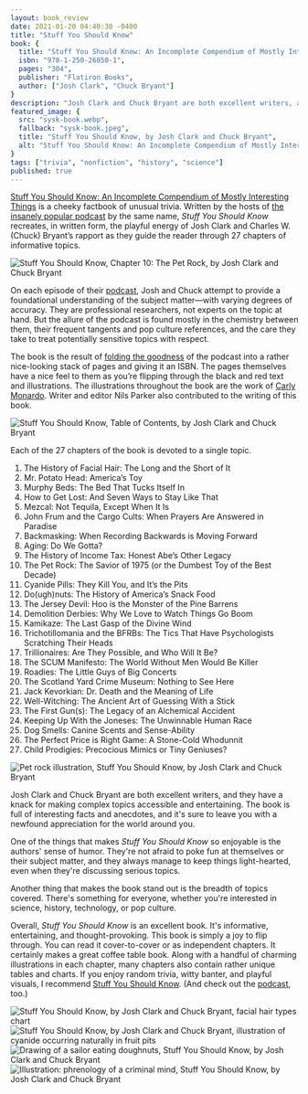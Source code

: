 ```yaml
---
layout: book_review
date: 2021-01-20 04:40:30 -0400
title: "Stuff You Should Know"
book: {
  title: "Stuff You Should Know: An Incomplete Compendium of Mostly Interesting Things",
  isbn: "978-1-250-26850-1",
  pages: "304",
  publisher: "Flatiron Books",
  author: ["Josh Clark", "Chuck Bryant"]
}
description: "Josh Clark and Chuck Bryant are both excellent writers, and they have a knack for making complex topics accessible and entertaining."
featured_image: {
  src: "sysk-book.webp",
  fallback: "sysk-book.jpeg",
  title: "Stuff You Should Know, by Josh Clark and Chuck Bryant",
  alt: "Stuff You Should Know: An Incomplete Compendium of Mostly Interesting Things"
}
tags: ["trivia", "nonfiction", "history", "science"]
published: true
---
```


<a href="https://us.macmillan.com/books/9781250268501/stuffyoushouldknow" class="italic" target="_blank">Stuff You Should Know: An Incomplete Compendium of Mostly Interesting Things</a> is a cheeky factbook of unusual trivia. Written by the hosts of <a href="https://www.heraldsun.com.au/lifestyle/smart/stuff-you-show-know-hosts-josh-and-chuck-on-fake-news-trump-and-their-billiondownload-podcast/news-story/a955e63734bb1e2c860c8e1877fb7f89" target="_blank">the insanely popular podcast</a> by the same name, <em>Stuff You Should Know</em> recreates, in written form, the playful energy of Josh Clark and Charles W. (Chuck) Bryant’s rapport as they guide the reader through 27 chapters of informative topics.

<picture class="block md:mx-12 xl:mx-0">
	<source type="image/webp" srcset="/assets/img/books/sysk-chapter-10.webp" >
	<img src="/assets/img/books/sysk-chapter-10.jpg" class="shadow" alt="Stuff You Should Know, Chapter 10: The Pet Rock, by Josh Clark and Chuck Bryant" />
</picture>

On each episode of their <a href="https://www.iheart.com/podcast/105-stuff-you-should-know-26940277/" target="_blank">podcast</a>, Josh and Chuck attempt to provide a foundational understanding of the subject matter&mdash;with varying degrees of accuracy. They are professional researchers, not experts on the topic at hand. But the allure of the podcast is found mostly in the chemistry between them, their frequent tangents and pop culture references, and the care they take to treat potentially sensitive topics with respect.

The book is the result of <a href="https://www.iheart.com/podcast/105-stuff-you-should-know-26940277/episode/origami-folding-goodness-71502086/" target="_blank">folding the goodness</a> of the podcast into a rather nice-looking stack of pages and giving it an ISBN. The pages themselves have a nice feel to them as you’re flipping through the black and red text and illustrations. The illustrations throughout the book are the work of <a href="https://www.carlymonardo.com/" target="_blank">Carly Monardo</a>. Writer and editor Nils Parker also contributed to the writing of this book.

<picture class="block md:mx-12 xl:mx-0">
	<source type="image/webp" srcset="/assets/img/books/sysk-contents.webp" >
	<img src="/assets/img/books/sysk-contents.jpg" class="shadow" alt="Stuff You Should Know, Table of Contents, by Josh Clark and Chuck Bryant" />
</picture>

Each of the 27 chapters of the book is devoted to a single topic.

1. The History of Facial Hair: The Long and the Short of It
2. Mr. Potato Head: America’s Toy
3. Murphy Beds: The Bed That Tucks Itself In
4. How to Get Lost: And Seven Ways to Stay Like That
5. Mezcal: Not Tequila, Except When It Is
6. John Frum and the Cargo Cults: When Prayers Are Answered in Paradise
7. Backmasking: When Recording Backwards is Moving Forward
8. Aging: Do We Gotta?
9. The History of Income Tax: Honest Abe’s Other Legacy
10. The Pet Rock: The Savior of 1975 (or the Dumbest Toy of the Best Decade)
11. Cyanide Pills: They Kill You, and It’s the Pits
12. Do(ugh)nuts: The History of America’s Snack Food
13. The Jersey Devil: Hoo is the Monster of the Pine Barrens
14. Demolition Derbies: Why We Love to Watch Things Go Boom
15. Kamikaze: The Last Gasp of the Divine Wind
16. Trichotillomania and the BFRBs: The Tics That Have Psychologists Scratching Their Heads
17. Trillionaires: Are They Possible, and Who Will It Be?
18. The SCUM Manifesto: The World Without Men Would Be Killer
19. Roadies: The Little Guys of Big Concerts
20. The Scotland Yard Crime Museum: Nothing to See Here
21. Jack Kevorkian: Dr. Death and the Meaning of Life
22. Well-Witching: The Ancient Art of Guessing With a Stick
23. The First Gun(s): The Legacy of an Alchemical Accident
24. Keeping Up With the Joneses: The Unwinnable Human Race
25. Dog Smells: Canine Scents and Sense-Ability
26. The Perfect Price is Right Game: A Stone-Cold Whodunnit
27. Child Prodigies: Precocious Mimics or Tiny Geniuses?

<picture class="block md:mx-12 xl:mx-0">
	<source type="image/webp" srcset="/assets/img/books/sysk-pet-rock.webp" >
	<img src="/assets/img/books/sysk-pet-rock.jpg" class="shadow" alt="Pet rock illustration, Stuff You Should Know, by Josh Clark and Chuck Bryant" />
</picture>

Josh Clark and Chuck Bryant are both excellent writers, and they have a knack for making complex topics accessible and entertaining. The book is full of interesting facts and anecdotes, and it's sure to leave you with a newfound appreciation for the world around you.

One of the things that makes _Stuff You Should Know_ so enjoyable is the authors' sense of humor. They're not afraid to poke fun at themselves or their subject matter, and they always manage to keep things light-hearted, even when they're discussing serious topics.

Another thing that makes the book stand out is the breadth of topics covered. There's something for everyone, whether you're interested in science, history, technology, or pop culture.

Overall, _Stuff You Should Know_ is an excellent book. It's informative, entertaining, and thought-provoking. This book is simply a joy to flip through. You can read it cover-to-cover or as independent chapters. It certainly makes a great coffee table book. Along with a handful of charming illustrations in each chapter, many chapters also contain rather unique tables and charts. If you enjoy random trivia, witty banter, and playful visuals, I recommend <a href="https://us.macmillan.com/books/9781250268501/stuffyoushouldknow" class="italic" target="_blank">Stuff You Should Know</a>. (And check out the <a href="https://www.iheart.com/podcast/105-stuff-you-should-know-26940277/" target="_blank">podcast</a>, too.)

<picture class="block md:mx-12 xl:mx-0">
	<source type="image/webp" srcset="/assets/img/books/sysk-facial-hair.webp" >
	<img src="/assets/img/books/sysk-facial-hair.jpg" class="mb-12 shadow" alt="Stuff You Should Know, by Josh Clark and Chuck Bryant, facial hair types chart" />
</picture>

<picture class="block md:mx-12 xl:mx-0">
	<source type="image/webp" srcset="/assets/img/books/sysk-cyanide-pills.webp" >
	<img src="/assets/img/books/sysk-cyanide-pills.jpg" class="my-12 shadow" alt="Stuff You Should Know, by Josh Clark and Chuck Bryant, illustration of cyanide occurring naturally in fruit pits" />
</picture>

<picture class="block md:mx-12 xl:mx-0">
	<source type="image/webp" srcset="/assets/img/books/sysk-doughnut-sailor.webp" >
	<img src="/assets/img/books/sysk-doughnut-sailor.jpg" class="my-12 shadow" alt="Drawing of a sailor eating doughnuts, Stuff You Should Know, by Josh Clark and Chuck Bryant" />
</picture>

<picture class="block md:mx-12 xl:mx-0">
	<source type="image/webp" srcset="/assets/img/books/sysk-phrenology.webp" >
	<img src="/assets/img/books/sysk-phrenology.jpg" class="my-12 shadow" alt="Illustration: phrenology of a criminal mind, Stuff You Should Know, by Josh Clark and Chuck Bryant" />
</picture>